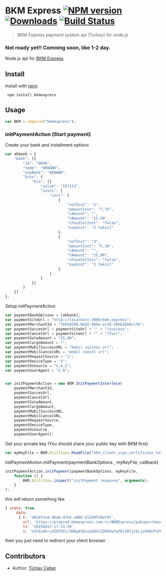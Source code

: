 # BKM Express [![NPM version][npm-image]][npm-url] [![Downloads][downloads-image]][npm-url] [![Build Status][travis-image]][travis-url]
> BKM Express payment system api (Turkey) for node.js

### Not ready yet!! Comning soon, like 1-2 day.
Node.js api for [BKM Express](https://www.bkmexpress.com.tr)

## Install

Install with [npm](http://github.com/isaacs/npm):

```
 npm install bkmexpress
```

## Usage
```javascript
var BKM = require("bkmexpress");
```
### initPaymentAction (Start payment)
Create your bank and installment options
```javascript
var akbank = {
    "bank": [{
        "id": "0046",
        "name": "AKBANK",
        "expBank": "AKBANK",
        "bins": {
            "bin": [{
                "value": "557113",
                "insts": {
                    "inst": [
                        {
                            "nofInst": "2",
                            "amountInst": "7,75",
                            "cAmount": "",
                            "tAmount": "15,50",
                            "cPaid1stInst": "false",
                            "expInst": "2 taksit"
                        },
                        {
                            "nofInst": "3",
                            "amountInst": "5,30",
                            "cAmount": "",
                            "tAmount": "15,90",
                            "cPaid1stInst": "false",
                            "expInst": "3 taksit"
                        }
                    ]
                }
            }]
        }
    }]
};
```

Setup initPaymentAction
```javascript
var paymentBankOptions = [akbank];
var paymentSiteUrl = "http://localhost:3000/bkm_express";
var paymentMerchantId = "7b928290-b6d2-469e-ac10-29eb36b8c1f6";
var paymentSuccesUrl = paymentSiteUrl + "" + "/success";
var paymentCancelUrl = paymentSiteUrl + "" + "/fail";
var paymentSaleAmount = "15,00";
var paymentCargoAmount = "";
var paymentMobilSuccessURL = "mobil success url";
var paymentMobilCancelURL = "mobil cancel url";
var paymentRequestSource = "1";
var paymentDeviceType = "3";
var paymentOsSource = "4.4.2";
var paymentUserAgent = "2.0";


var initPaymentAction = new BKM.InitPaymentInterface(
    paymentMerchantId,
    paymentSuccesUrl,
    paymentCancelUrl,
    paymentSaleAmount,
    paymentCargoAmount,
    paymentMobilSuccessURL,
    paymentMobilCancelURL,
    paymentRequestSource,
    paymentDeviceType,
    paymentOsSource,
    paymentUserAgent);
```

Get your private key (You should share your public key with BKM first) 
```javascript
var myKeyFile = BKM.Utilities.ReadFile("bkm_client_sign_certificate_test.pem");
```
initPaymentAction.initPayment(paymentBankOptions , myKeyFile, callback)
```javascript
initPaymentAction.initPayment(paymentBankOptions, myKeyFile,
    function () {
        BKM.Utilities.inspect("initPayment response", arguments);
    }
);
```

this will return something like
```javascript
{ state: true,
     data: 
      { t: '4024f4c8-9ba0-4fb5-a000-d1209f18af9f',
        url: 'https://preprod.bkmexpress.com.tr/BKMExpress/pub/purchase/init.bkm',
        ts: '20150417-17:21:39',
        s: 'n1hEuXh+jUZ0TXG1/hDBy8IQzu2G85xZZROVwYqfDcIB7jCEcjy45HcPsFKzVkT/gkmSflO9PeorbrDUgHcQGKBAOq1d2+I+4D6r1X33OqT/z9wMJVHST2edqRiv2ujJVSIMPRZwZtXmG+9WKPZnmsJGgol32Gzp1feCkLMArk3BryaMSKhOMn+NVx1bSzdFx82nZ3WVmLuGtDsUl6SeIPVu1JIr+8DbjA5/I60zz5dk8kpJV2PaBOMEKPm6l2gFidEYb3jc5y5cpxIaD3ei8ywnmSaO2ydq0hL6yrdx0d4tTQ46xZ5YJAtdWdBQNRK+zacMwYdGVx/7sF6sK6Ey8Q==' } }
```
then you just need to redirect your client browser


## Contributors

* Author: [Tümay Çeber](https://github.com/brendtumi)

[bkm-url]: https://www.bkmexpress.com.tr
[downloads-image]: http://img.shields.io/npm/dm/bkmexpress.svg
[npm-url]: https://npmjs.org/package/bkmexpress
[npm-image]: https://img.shields.io/npm/v/bkmexpress.svg

[travis-url]: https://travis-ci.org/brendtumi/bkmexpress
[travis-image]: http://img.shields.io/travis/brendtumi/bkmexpress.svg

